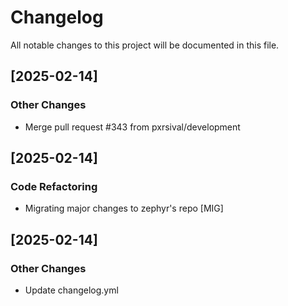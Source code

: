 # Changelog

All notable changes to this project will be documented in this file.

## [2025-02-14]
### Other Changes
- Merge pull request #343 from pxrsival/development


## [2025-02-14]
### Code Refactoring
- Migrating major changes to zephyr's repo [MIG]


## [2025-02-14]
### Other Changes
- Update changelog.yml



